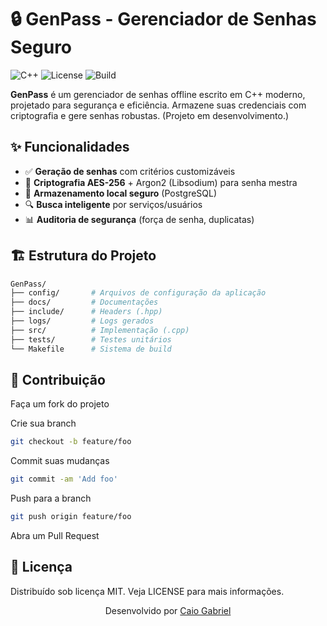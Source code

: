 # 🔒 GenPass - Gerenciador de Senhas Seguro

![C++](https://img.shields.io/badge/C++-17+-00599C?logo=cplusplus)
![License](https://img.shields.io/badge/License-MIT-green)
![Build](https://img.shields.io/badge/Build-Makefile-blueviolet)

**GenPass** é um gerenciador de senhas offline escrito em C++ moderno, projetado para segurança e eficiência. Armazene suas credenciais com criptografia e gere senhas robustas. (Projeto em desenvolvimento.)

## ✨ Funcionalidades

- ✅ **Geração de senhas** com critérios customizáveis
- 🔐 **Criptografia AES-256** + Argon2 (Libsodium) para senha mestra
- 💾 **Armazenamento local seguro** (PostgreSQL)
- 🔍 **Busca inteligente** por serviços/usuários
- 📊 **Auditoria de segurança** (força de senha, duplicatas)

## 🏗️  Estrutura do Projeto

```bash
GenPass/
├── config/       # Arquivos de configuração da aplicação
├── docs/         # Documentações
├── include/      # Headers (.hpp)
├── logs/         # Logs gerados
├── src/          # Implementação (.cpp)
├── tests/        # Testes unitários
└── Makefile      # Sistema de build
```

## 🤝 Contribuição
Faça um fork do projeto

Crie sua branch
```bash
git checkout -b feature/foo
```

Commit suas mudanças
```bash
git commit -am 'Add foo'
```

Push para a branch
```bash
git push origin feature/foo
```

Abra um Pull Request

## 📄 Licença
Distribuído sob licença MIT. Veja LICENSE para mais informações.

<p align="center"> Desenvolvido por <a href="https://github.com/Hav0ck021">Caio Gabriel</a></p>
